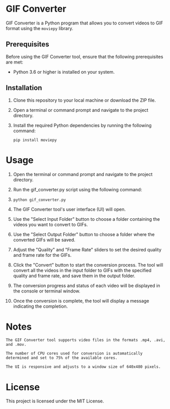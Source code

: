 # GIF Converter

GIF Converter is a Python program that allows you to convert videos to GIF format using the `moviepy` library.

## Prerequisites

Before using the GIF Converter tool, ensure that the following prerequisites are met:

- Python 3.6 or higher is installed on your system.

## Installation

1. Clone this repository to your local machine or download the ZIP file.

2. Open a terminal or command prompt and navigate to the project directory.

3. Install the required Python dependencies by running the following command:

   ```shell
   pip install moviepy
   ```


# Usage

1.    Open the terminal or command prompt and navigate to the project directory.

2.    Run the gif_converter.py script using the following command:

    
3. ``` python gif_converter.py ```
    
4.    The GIF Converter tool's user interface (UI) will open.

5.    Use the "Select Input Folder" button to choose a folder containing the videos you want to convert to GIFs.

6.    Use the "Select Output Folder" button to choose a folder where the converted GIFs will be saved.

7.    Adjust the "Quality" and "Frame Rate" sliders to set the desired quality and frame rate for the GIFs.

8.   Click the "Convert" button to start the conversion process. The tool will convert all the videos in the input folder to GIFs with the specified quality and frame rate, and save them in the output folder.

 9.   The conversion progress and status of each video will be displayed in the console or terminal window.

10.    Once the conversion is complete, the tool will display a message indicating the completion.

# Notes

    The GIF Converter tool supports video files in the formats .mp4, .avi, and .mov.

    The number of CPU cores used for conversion is automatically determined and set to 75% of the available cores.

    The UI is responsive and adjusts to a window size of 640x480 pixels.

# License

This project is licensed under the MIT License.